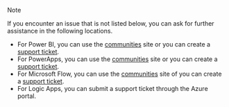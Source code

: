 > [!NOTE]
> If you encounter an issue that is not listed below, you can ask for further assistance in the following locations.
> 
> * For Power BI, you can use the [communities](http://community.powerbi.com/) site or you can create a [support ticket](https://powerbi.microsoft.com/support/).
> * For PowerApps, you can use the [communities](https://aka.ms/powerapps-community) site or you can create a [support ticket](https://powerapps.microsoft.com/support/).
> * For Microsoft Flow, you can use the [communities](https://go.microsoft.com/fwlink/?LinkID=787467) site of you can create a [support ticket](https://go.microsoft.com/fwlink/?LinkID=787479).
> * For Logic Apps, you can submit a support ticket through the Azure portal.
> 
> 

